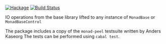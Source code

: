 [![Hackage](https://img.shields.io/hackage/v/lifted-base.svg)](https://hackage.haskell.org/package/lifted-base)
[![Build Status](https://travis-ci.org/basvandijk/lifted-base.svg)](https://travis-ci.org/basvandijk/lifted-base)

IO operations from the base library lifted to any instance of
`MonadBase` or `MonadBaseControl`

The package includes a copy of the `monad-peel` testsuite written by
Anders Kaseorg The tests can be performed using `cabal test`.
